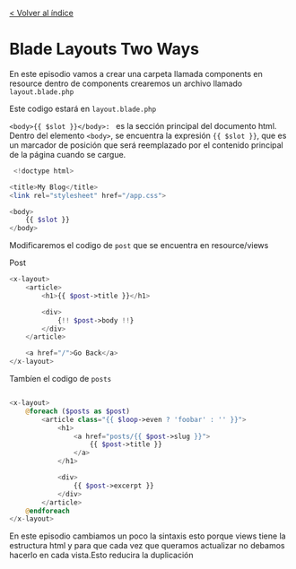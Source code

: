 [< Volver al índice](/docs/readme.md)

# Blade Layouts Two Ways
 En este episodio vamos a crear una carpeta llamada components en resource dentro de components crearemos un archivo llamado
`layout.blade.php`

Este codigo estará en `layout.blade.php`

`<body>{{ $slot }}</body>: ` es la sección principal del documento html. Dentro del elemento `<body>`,
 se encuentra la expresión `{{ $slot }}`, que es un marcador de posición que será reemplazado por el 
 contenido principal de la página cuando se cargue.
```php
 <!doctype html>

<title>My Blog</title>
<link rel="stylesheet" href="/app.css">

<body>
    {{ $slot }}
</body> 
```


Modificaremos el codigo de `post` que se encuentra en resource/views

Post
```php
<x-layout>
    <article>
        <h1>{{ $post->title }}</h1>

        <div>
            {!! $post->body !!}
        </div>
    </article>

    <a href="/">Go Back</a>
</x-layout>


```
Tambíen el codigo de `posts`

```php

<x-layout>
    @foreach ($posts as $post)
        <article class="{{ $loop->even ? 'foobar' : '' }}">
            <h1>
                <a href="posts/{{ $post->slug }}">
                    {{ $post->title }}
                </a>
            </h1>

            <div>
                {{ $post->excerpt }}
            </div>
        </article>
    @endforeach
</x-layout>

```

En este episodio cambiamos un poco la sintaxis esto porque views tiene la estructura html y para que cada vez que queramos
actualizar no debamos hacerlo en cada vista.Esto reducira la duplicación